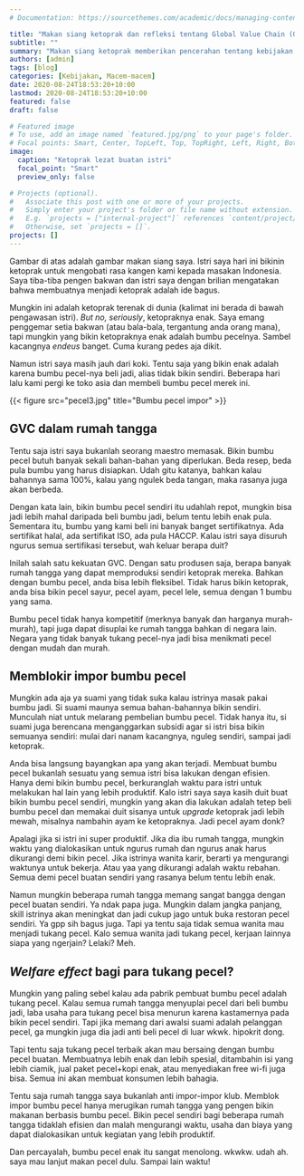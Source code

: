 ```yaml
---
# Documentation: https://sourcethemes.com/academic/docs/managing-content/

title: "Makan siang ketoprak dan refleksi tentang Global Value Chain (GVC)"
subtitle: ""
summary: "Makan siang ketoprak memberikan pencerahan tentang kebijakan substitusi impor"
authors: [admin]
tags: [blog]
categories: [Kebijakan, Macem-macem]
date: 2020-08-24T18:53:20+10:00
lastmod: 2020-08-24T18:53:20+10:00
featured: false
draft: false

# Featured image
# To use, add an image named `featured.jpg/png` to your page's folder.
# Focal points: Smart, Center, TopLeft, Top, TopRight, Left, Right, BottomLeft, Bottom, BottomRight.
image:
  caption: "Ketoprak lezat buatan istri"
  focal_point: "Smart"
  preview_only: false

# Projects (optional).
#   Associate this post with one or more of your projects.
#   Simply enter your project's folder or file name without extension.
#   E.g. `projects = ["internal-project"]` references `content/project/deep-learning/index.md`.
#   Otherwise, set `projects = []`.
projects: []
---
```


Gambar di atas adalah gambar makan siang saya. Istri saya hari ini bikinin ketoprak untuk mengobati rasa kangen kami kepada masakan Indonesia. Saya tiba-tiba pengen bakwan dan istri saya dengan brilian mengatakan bahwa membuatnya menjadi ketoprak adalah ide bagus.

Mungkin ini adalah ketoprak terenak di dunia (kalimat ini berada di bawah pengawasan istri). *But no, seriously*, ketopraknya enak. Saya emang penggemar setia bakwan (atau bala-bala, tergantung anda orang mana), tapi mungkin yang bikin ketopraknya enak adalah bumbu pecelnya. Sambel kacangnya *endeus* banget. Cuma kurang pedes aja dikit.

Namun istri saya masih jauh dari koki. Tentu saja yang bikin enak adalah karena bumbu pecel-nya beli jadi, alias tidak bikin sendiri. Beberapa hari lalu kami pergi ke toko asia dan membeli bumbu pecel merek ini.

{{< figure src="pecel3.jpg" title="Bumbu pecel impor" >}}

## GVC dalam rumah tangga
Tentu saja istri saya bukanlah seorang maestro memasak. Bikin bumbu pecel butuh banyak sekali bahan-bahan yang diperlukan. Beda resep, beda pula bumbu yang harus disiapkan. Udah gitu katanya, bahkan kalau bahannya sama 100%, kalau yang ngulek beda tangan, maka rasanya juga akan berbeda. 

Dengan kata lain, bikin bumbu pecel sendiri itu udahlah repot, mungkin bisa jadi lebih mahal daripada beli bumbu jadi, belum tentu lebih enak pula. Sementara itu, bumbu yang kami beli ini banyak banget sertifikatnya. Ada sertifikat halal, ada sertifikat ISO, ada pula HACCP. Kalau istri saya disuruh ngurus semua sertifikasi tersebut, wah keluar berapa duit?

Inilah salah satu kekuatan GVC. Dengan satu produsen saja, berapa banyak rumah tangga yang dapat memproduksi sendiri ketoprak mereka. Bahkan dengan bumbu pecel, anda bisa lebih fleksibel. Tidak harus bikin ketoprak, anda bisa bikin pecel sayur, pecel ayam, pecel lele, semua dengan 1 bumbu yang sama.

Bumbu pecel tidak hanya kompetitif (merknya banyak dan harganya murah-murah), tapi juga dapat disuplai ke rumah tangga bahkan di negara lain. Negara yang tidak banyak tukang pecel-nya jadi bisa menikmati pecel dengan mudah dan murah.

## Memblokir impor bumbu pecel
Mungkin ada aja ya suami yang tidak suka kalau istrinya masak pakai bumbu jadi. Si suami maunya semua bahan-bahannya bikin sendiri. Munculah niat untuk melarang pembelian bumbu pecel. Tidak hanya itu, si suami juga berencana menganggarkan subsidi agar si istri bisa bikin semuanya sendiri: mulai dari nanam kacangnya, nguleg sendiri, sampai jadi ketoprak. 

Anda bisa langsung bayangkan apa yang akan terjadi. Membuat bumbu pecel bukanlah sesuatu yang semua istri bisa lakukan dengan efisien. Hanya demi bikin bumbu pecel, berkuranglah waktu para istri untuk melakukan hal lain yang lebih produktif. Kalo istri saya saya kasih duit buat bikin bumbu pecel sendiri, mungkin yang akan dia lakukan adalah tetep beli bumbu pecel dan memakai duit sisanya untuk *upgrade* ketoprak jadi lebih mewah, misalnya nambahin ayam ke ketopraknya. Jadi pecel ayam donk?

Apalagi jika si istri ini super produktif. Jika dia ibu rumah tangga, mungkin waktu yang dialokasikan untuk ngurus rumah dan ngurus anak harus dikurangi demi bikin pecel. Jika istrinya wanita karir, berarti ya mengurangi waktunya untuk bekerja. Atau yaa yang dikurangi adalah waktu rebahan. Semua demi pecel buatan sendiri yang rasanya belum tentu lebih enak.

Namun mungkin beberapa rumah tangga memang sangat bangga dengan pecel buatan sendiri. Ya ndak papa juga. Mungkin dalam jangka panjang, skill istrinya akan meningkat dan jadi cukup jago untuk buka restoran pecel sendiri. Ya gpp sih bagus juga. Tapi ya tentu saja tidak semua wanita mau menjadi tukang pecel. Kalo semua wanita jadi tukang pecel, kerjaan lainnya siapa yang ngerjain? Lelaki? Meh.

## *Welfare effect* bagi para tukang pecel?
Mungkin yang paling sebel kalau ada pabrik pembuat bumbu pecel adalah tukang pecel. Kalau semua rumah tangga menyuplai pecel dari beli bumbu jadi, laba usaha para tukang pecel bisa menurun karena kastamernya pada bikin pecel sendiri. Tapi jika memang dari awalsi suami adalah pelanggan pecel, ga mungkin juga dia jadi anti beli pecel di luar wkwk. hipokrit dong.

Tapi tentu saja tukang pecel terbaik akan mau bersaing dengan bumbu pecel buatan. Membuatnya lebih enak dan lebih spesial, ditambahin isi yang lebih ciamik, jual paket pecel+kopi enak, atau menyediakan free wi-fi juga bisa. Semua ini akan membuat konsumen lebih bahagia.

Tentu saja rumah tangga saya bukanlah anti impor-impor klub. Memblok impor bumbu pecel hanya merugikan rumah tangga yang pengen bikin makanan berbasis bumbu pecel. Bikin pecel sendiri bagi beberapa rumah tangga tidaklah efisien dan malah mengurangi waktu, usaha dan biaya yang dapat dialokasikan untuk kegiatan yang lebih produktif.

Dan percayalah, bumbu pecel enak itu sangat menolong. wkwkw. udah ah. saya mau lanjut makan pecel dulu. Sampai lain waktu!